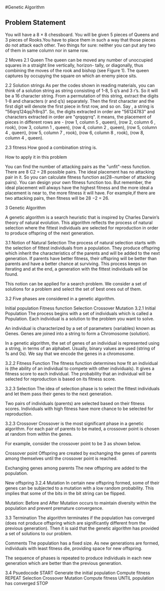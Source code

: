 #Genetic Algorithm

## Problem Statement
You will have a 8 × 8 chessboard. You will be given 5 pieces of Queens and 3 pieces of Rooks.You
have to place them in such a way that those pieces do not attack each other. Two things for sure:
neither you can put any two of them in same column nor in same row.

2 Moves
2.1 Queen
The queen can be moved any number of unoccupied squares in a straight line vertically, horizon-
tally, or diagonally, thus combining the moves of the rook and bishop (see Figure 1). The queen
captures by occupying the square on which an enemy piece sits.

2.2 Solution strings
As per the codes shown in reading materials, you can think of a solution string as string consisting
of 1-8, 5 q’s and 3 r’s. So it will be a 16 character string. From a permutation of this string,
extract the digits 1-8 and characters (r and q’s) separately. Then the first character and the first
digit will denote the first piece in first row, and so on. Say , a string is "56qrq124qq7r8rq3". So,
the digits extracted in order are "56124783" and characters extracted in order are "qrqqqrrq". it
means, the placement of pieces in different rows are - (row 1, column 5 , queen), (row 2, column
6 , rook), (row 3, column 1 , queen), (row 4, column 2 , queen), (row 5, column 4 , queen), (row
5, column 7 , rook), (row 6, column 8 , rook), (row 8, column 4 , queen).

2.3 fitness
How good a combination string is.

How to apply it in this problem

You can find the number of attacking pairs as the "unfit"-ness function. There are 8 C2 = 28
possible pairs. The ideal placement has no attacking pair in it. So you can calculate fitness
function as(28−number of attacking pairs). You can design your own fitness function too. But
remember, the ideal placement will always have the highest fitness and the more ideal a placement
is near to, the more fitness it will have. For example,if there are two attacking pairs, then fitness
will be 28 −2 = 26.

3 Genetic Algorithm

A genetic algorithm is a search heuristic that is inspired by Charles Darwin’s theory of natural evolution. This algorithm reflects the process of natural selection where the fittest individuals are selected for reproduction in order to produce offspring of the next generation.


3.1 Notion of Natural Selection
The process of natural selection starts with the selection of fittest individuals from a population. They produce offspring which inherit the characteristics of the parents and will be added to the next generation. If parents have better fitness, their offspring will be better than parents and have a better chance at surviving. This process keeps on iterating and at the end, a generation with the fittest individuals will be found.

This notion can be applied for a search problem. We consider a set of solutions for a problem and select the set of best ones out of them.

3.2 Five phases are considered in a genetic algorithm.

Initial population
Fitness function
Selection
Crossover
Mutation
3.2.1 Initial Population
The process begins with a set of individuals which is called a Population. Each individual is a solution to the problem you want to solve.

An individual is characterized by a set of parameters (variables) known as Genes. Genes are joined into a string to form a Chromosome (solution).

In a genetic algorithm, the set of genes of an individual is represented using a string, in terms of an alphabet. Usually, binary values are used (string of 1s and 0s). We say that we encode the genes in a chromosome.

3.2.2 Fitness Function
The fitness function determines how fit an individual is (the ability of an individual to compete with other individuals). It gives a fitness score to each individual. The probability that an individual will be selected for reproduction is based on its fitness score.

3.2.3 Selection
The idea of selection phase is to select the fittest individuals and let them pass their genes to the next generation.

Two pairs of individuals (parents) are selected based on their fitness scores. Individuals with high fitness have more chance to be selected for reproduction.

3.2.3 Crossover
Crossover is the most significant phase in a genetic algorithm. For each pair of parents to be mated, a crossover point is chosen at random from within the genes.

For example, consider the crossover point to be 3 as shown below.


Crossover point
Offspring are created by exchanging the genes of parents among themselves until the crossover point is reached.


Exchanging genes among parents
The new offspring are added to the population.


New offspring
3.2.4 Mutation
In certain new offspring formed, some of their genes can be subjected to a mutation with a low random probability. This implies that some of the bits in the bit string can be flipped.


Mutation: Before and After
Mutation occurs to maintain diversity within the population and prevent premature convergence.

3.3 Termination
The algorithm terminates if the population has converged (does not produce offspring which are significantly different from the previous generation). Then it is said that the genetic algorithm has provided a set of solutions to our problem.

Comments
The population has a fixed size. As new generations are formed, individuals with least fitness die, providing space for new offspring.

The sequence of phases is repeated to produce individuals in each new generation which are better than the previous generation.

3.4 Psuedocode
START
Generate the initial population
Compute fitness
REPEAT
    Selection
    Crossover
    Mutation
    Compute fitness
UNTIL population has converged
STOP

